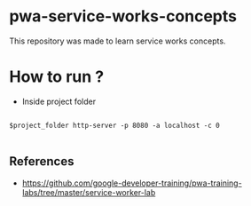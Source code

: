 # pwa-service-works-concepts
This repository was made to learn service works concepts.

# How to run ?

* Inside project folder
<pre>
<code>
$project_folder http-server -p 8080 -a localhost -c 0
</code>
</pre>


## References

*  https://github.com/google-developer-training/pwa-training-labs/tree/master/service-worker-lab